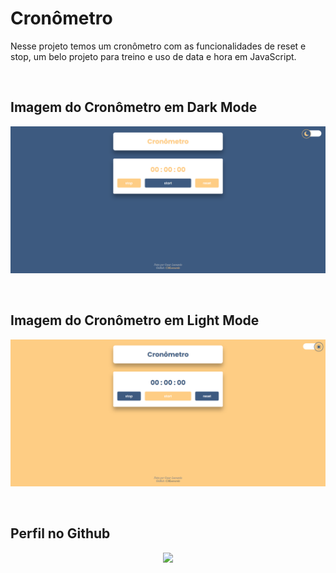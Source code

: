 # Cronômetro
Nesse projeto temos um cronômetro com as funcionalidades de reset e stop, um belo projeto para treino e uso de data e hora em JavaScript.

&nbsp;&nbsp;&nbsp;&nbsp;&nbsp;&nbsp;&nbsp;&nbsp;&nbsp;&nbsp;&nbsp;&nbsp;&nbsp;&nbsp;&nbsp;&nbsp;&nbsp;&nbsp;&nbsp;&nbsp;

## Imagem do Cronômetro em Dark Mode 
<p align="center">
    <img src="../_img/CronometroDarkMode.png" alt="Imagem da Calculadora em Dark mode"/>
</p>
&nbsp;&nbsp;&nbsp;&nbsp;&nbsp;&nbsp;&nbsp;&nbsp;&nbsp;&nbsp;&nbsp;&nbsp;&nbsp;&nbsp;&nbsp;&nbsp;&nbsp;&nbsp;&nbsp;&nbsp;

## Imagem do Cronômetro em Light Mode 
<p align="center">
    <img src="../_img/CronometroLightMode.png" alt="Imagem da Calculadora em Light mode"/>
</p>
&nbsp;&nbsp;&nbsp;&nbsp;&nbsp;&nbsp;&nbsp;&nbsp;&nbsp;&nbsp;&nbsp;&nbsp;&nbsp;&nbsp;&nbsp;&nbsp;&nbsp;&nbsp;&nbsp;&nbsp;

## Perfil no Github

<p align="center">
    <a href="https://github.com/CMLeonardo">
        <img  src="https://img.shields.io/badge/GitHub-100000?style=for-the-badge&logo=github&logoColor=white&link=https://https://github.com/CMLeonardo">
    </a>
</p>